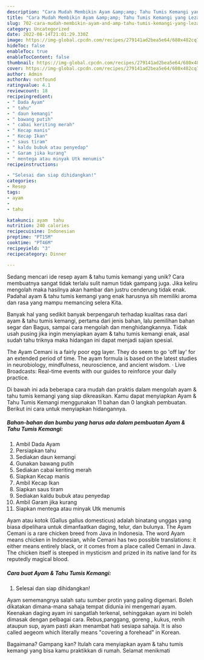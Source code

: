 ```yaml
---
description: "Cara Mudah Membikin Ayam &amp;amp; Tahu Tumis Kemangi yang Lezat"
title: "Cara Mudah Membikin Ayam &amp;amp; Tahu Tumis Kemangi yang Lezat"
slug: 702-cara-mudah-membikin-ayam-and-amp-tahu-tumis-kemangi-yang-lezat
category: Uncategorized
date: 2022-08-14T21:01:29.330Z
image: https://img-global.cpcdn.com/recipes/279141ad2bea5e64/680x482cq70/ayam-tahu-tumis-kemangi-foto-resep-utama.jpg
hideToc: false
enableToc: true
enableTocContent: false
thumbnail: https://img-global.cpcdn.com/recipes/279141ad2bea5e64/680x482cq70/ayam-tahu-tumis-kemangi-foto-resep-utama.jpg
cover: https://img-global.cpcdn.com/recipes/279141ad2bea5e64/680x482cq70/ayam-tahu-tumis-kemangi-foto-resep-utama.jpg
author: Admin
authorAv: notfound
ratingvalue: 4.1
reviewcount: 18
recipeingredient:
- " Dada Ayam"
- " tahu"
- " daun kemangi"
- " bawang putih"
- " cabai keriting merah"
- " Kecap manis"
- " Kecap Ikan"
- " saus tiram"
- " kaldu bubuk atau penyedap"
- " Garam jika kurang"
- " mentega atau minyak Utk menumis"
recipeinstructions:

- "Selesai dan siap dihidangkan!"
categories:
- Resep
tags:
- ayam
- 
- tahu

katakunci: ayam  tahu 
nutrition: 240 calories
recipecuisine: Indonesian
preptime: "PT15M"
cooktime: "PT46M"
recipeyield: "3"
recipecategory: Dinner

---
```





Sedang mencari ide resep ayam &amp; tahu tumis kemangi yang unik? Cara membuatnya sangat tidak terlalu sulit namun tidak gampang juga. Jika keliru mengolah maka hasilnya akan hambar dan justru cenderung tidak enak. Padahal ayam &amp; tahu tumis kemangi yang enak harusnya sih memiliki aroma dan rasa yang mampu memancing selera Kita.





Banyak hal yang sedikit banyak berpengaruh terhadap kualitas rasa dari ayam &amp; tahu tumis kemangi, pertama dari jenis bahan, lalu pemilihan bahan segar dan Bagus, sampai cara mengolah dan menghidangkannya. Tidak usah pusing jika ingin menyiapkan ayam &amp; tahu tumis kemangi enak,      asal sudah tahu triknya maka hidangan ini dapat menjadi sajian spesial.














The Ayam Cemani is a fairly poor egg layer. They do seem to go &#39;off lay&#39; for an extended period of time. The ayam formula is based on the latest studies in neurobiology, mindfulness, neuroscience, and ancient wisdom. · Live Broadcasts: Real-time events with our guides to reinforce your daily practice.






Di bawah ini ada beberapa cara mudah dan praktis dalam mengolah ayam &amp; tahu tumis kemangi yang siap dikreasikan. Kamu dapat menyiapkan Ayam &amp; Tahu Tumis Kemangi menggunakan 11 bahan dan 0 langkah pembuatan. Berikut ini cara untuk menyiapkan hidangannya.

<!--inarticleads1-->

##### Bahan-bahan dan bumbu yang harus ada dalam pembuatan Ayam &amp; Tahu Tumis Kemangi:

1. Ambil  Dada Ayam
1. Persiapkan  tahu
1. Sediakan  daun kemangi
1. Gunakan  bawang putih
1. Sediakan  cabai keriting merah
1. Siapkan  Kecap manis
1. Ambil  Kecap Ikan
1. Siapkan  saus tiram
1. Sediakan  kaldu bubuk atau penyedap
1. Ambil  Garam jika kurang
1. Siapkan  mentega atau minyak Utk menumis


Ayam atau kotok (Gallus gallus domesticus) adalah binatang unggas yang biasa dipelihara untuk dimanfaatkan daging, telur, dan bulunya. The Ayam Cemani is a rare chicken breed from Java in Indonesia. The word Ayam means chicken in Indonesian, while Cemani has two possible translations: it either means entirely black, or it comes from a place called Cemani in Java. The chicken itself is steeped in mysticism and prized in its native land for its reputedly magical blood. 

<!--inarticleads2-->

##### Cara buat Ayam &amp; Tahu Tumis Kemangi:


1. Selesai dan siap dihidangkan!

Ayam sememangnya salah satu sumber protin yang paling digemari. Boleh dikatakan dimana-mana sahaja tempat didunia ini mengemari ayam. Keenakan daging ayam ini sangatlah terkenal, sehinggakan ayam ini boleh dimasak dengan pelbagai cara. Rebus,panggang, goreng , kukus, renih ataupun sup, ayam pasti akan menambat hati sesiapa sahaja. It is also called aegeom which literally means &#34;covering a forehead&#34; in Korean. 

Bagaimana? Gampang kan? Itulah cara menyiapkan ayam &amp; tahu tumis kemangi yang bisa kamu praktikkan di rumah. Selamat menikmati
